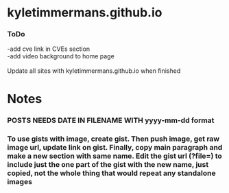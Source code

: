 # kyletimmermans.github.io


### ToDo

<div>-add cve link in CVEs section</div>
<div>-add video background to home page</div>

</br>

<div>Update all sites with kyletimmermans.github.io when finished</div>

# Notes
### POSTS NEEDS DATE IN FILENAME WITH yyyy-mm-dd format
### To use gists with image, create gist. Then push image, get raw image url, update link on gist. Finally, copy main paragraph and make a new section with same name. Edit the gist url (?file=) to include just the one part of the gist with the new name, just copied, not the whole thing that would repeat any standalone images


